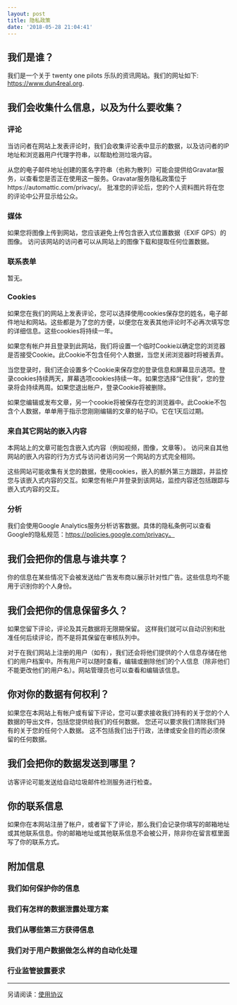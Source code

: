 ```yaml
---
layout: post
title: 隐私政策
date: '2018-05-28 21:04:41'
---
```




## 我们是谁？

我们是一个关于 twenty one pilots 乐队的资讯网站。我们的网址如下: https://www.dun4real.org.


## 我们会收集什么信息，以及为什么要收集？

### 评论

当访问者在网站上发表评论时，我们会收集评论表中显示的数据，以及访问者的IP地址和浏览器用户代理字符串，以帮助检测垃圾内容。

从您的电子邮件地址创建的匿名字符串（也称为散列）可能会提供给Gravatar服务，以查看您是否正在使用这一服务。Gravatar服务隐私政策位于https://automattic.com/privacy/。 批准您的评论后，您的个人资料图片将在您的评论中公开显示给公众。

### 媒体

如果您将图像上传到网站，您应该避免上传包含嵌入式位置数据（EXIF GPS）的图像。 访问该网站的访问者可以从网站上的图像下载和提取任何位置数据。

### 联系表单

暂无。

### Cookies

如果您在我们的网站上发表评论，您可以选择使用cookies保存您的姓名，电子邮件地址和网站。这些都是为了您的方便，以便您在发表其他评论时不必再次填写您的详细信息。这些cookies将持续一年。

如果您有帐户并且登录到此网站，我们将设置一个临时Cookie以确定您的浏览器是否接受Cookie。此Cookie不包含任何个人数据，当您关闭浏览器时将被丢弃。

当您登录时，我们还会设置多个Cookie来保存您的登录信息和屏幕显示选项。登录cookies持续两天，屏幕选项cookies持续一年。如果您选择“记住我”，您的登录将会持续两周。如果您退出帐户，登录Cookie将被删除。

如果您编辑或发布文章，另一个cookie将被保存在您的浏览器中。此Cookie不包含个人数据，单单用于指示您刚刚编辑的文章的帖子ID。它在1天后过期。

### 来自其它网站的嵌入内容

本网站上的文章可能包含嵌入式内容（例如视频，图像，文章等）。 访问来自其他网站的嵌入内容的行为方式与访问者访问另一个网站的方式完全相同。

这些网站可能收集有关您的数据，使用cookies，嵌入的额外第三方跟踪，并监控您与该嵌入式内容的交互。如果您有帐户并登录到该网站，监控内容还包括跟踪与嵌入式内容的交互。

### 分析

我们会使用Google Analytics服务分析访客数据。具体的隐私条例可以查看Google的隐私规范：https://policies.google.com/privacy。


## 我们会把你的信息与谁共享？

你的信息在某些情况下会被发送给广告发布商以展示针对性广告。这些信息均不能用于识别你的个人身份。


## 我们会把你的信息保留多久？

如果您留下评论，评论及其元数据将无限期保留。 这样我们就可以自动识别和批准任何后续评论，而不是将其保留在审核队列中。

对于在我们网站上注册的用户（如有），我们还会将他们提供的个人信息存储在他们的用户档案中。所有用户可以随时查看，编辑或删除他们的个人信息（除非他们不能更改他们的用户名）。网站管理员也可以查看和编辑该信息。


## 你对你的数据有何权利？

如果您在本网站上有帐户或有留下评论，您可以要求接收我们持有的关于您的个人数据的导出文件，包括您提供给我们的任何数据。 您还可以要求我们清除我们持有的关于您的任何个人数据。 这不包括我们出于行政，法律或安全目的而必须保留的任何数据。


## 我们会把你的数据发送到哪里？

访客评论可能发送给自动垃圾邮件检测服务进行检查。


## 你的联系信息

如果你在本网站注册了帐户，或者留下了评论，那么我们会记录你填写的邮箱地址或其他联系信息。你的邮箱地址或其他联系信息不会被公开，除非你在留言框里面写了你的联系方式。


## 附加信息

### 我们如何保护你的信息

### 我们有怎样的数据泄露处理方案

### 我们从哪些第三方获得信息

### 我们对于用户数据做怎么样的自动化处理

### 行业监管披露要求

- - - - - -

另请阅读：[使用协议](https://www.dun4real.org/about/)


